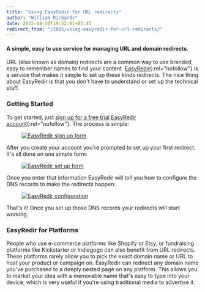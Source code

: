 ```yaml
---
title: "Using EasyRedir for URL redirects"
author: "William Richards"
date: 2015-08-30T19:52:01+05:45
redirect_from: "/2015/using-easyredir-for-url-redirects/"
---
```


#### A simple, easy to use service for managing URL and domain redirects.

URL (also known as domain) redirects are a common way to use branded, easy to remember names to find your content. [EasyRedir](http://www.easyredir.com/){:rel="nofollow"} is a service that makes it simple to set up these kinds redirects. The nice thing about EasyRedir is that you don't have to understand or set up the technical stuff.

### Getting Started

To get started, just [sign up for a free trial EasyRedir account](http://dashboard.easyredir.com/profile/sign-up){:rel="nofollow"}. The process is simple:

<figure>
  <a href="/uploads/20150830-easyredir-sign-up-form-screen-shot-2015-08-29-at-9-15-49-am.png">
    <img src="/uploads/20150830-easyredir-sign-up-form-screen-shot-2015-08-29-at-9-15-49-am.png" alt="EasyRedir sign up form">
  </a>
</figure>

After you create your account you're prompted to set up your first redirect. It's all done on one simple form:

<figure>
  <a href="/uploads/20150830-easyredir-set-up-form-screen-shot-2015-08-29-at-9-19-29-am.png">
    <img src="/uploads/20150830-easyredir-set-up-form-screen-shot-2015-08-29-at-9-19-29-am.png?" alt="EasyRedir set up form">
  </a>
</figure>

Once you enter that information EasyRedir will tell you how to configure the DNS records to make the redirects happen:

<figure>
  <a href="/uploads/20150830-easyredir-configuration-screen-shot-2015-08-29-at-9-22-07-am.png">
    <img src="/uploads/20150830-easyredir-configuration-screen-shot-2015-08-29-at-9-22-07-am.png" alt="EasyRedir configuration">
  </a>
</figure>

That's it! Once you set up those DNS records your redirects will start working.

### EasyRedir for Platforms

People who use e-commerce platforms like Shopify or Etsy, or fundraising platforms like Kickstarter or Indiegogo can also benefit from URL redirects. These platforms rarely allow you to pick the exact domain name or URL to host your product or campaign on. EasyRedir can redirect any domain name you've purchased to a deeply nested page on any platform. This allows you to market your idea with a memorable name that's easy to type into your device, which is very useful if you're using traditional media to advertise it.
